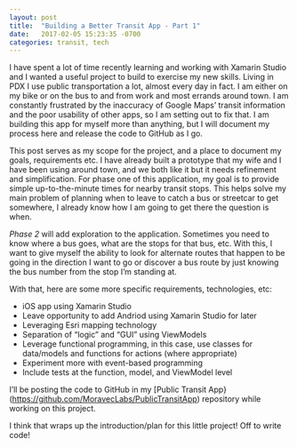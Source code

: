 ```yaml
---
layout: post
title:  "Building a Better Transit App - Part 1"
date:   2017-02-05 15:23:35 -0700
categories: transit, tech
---
```


I have spent a lot of time recently learning and working with Xamarin Studio and I wanted a useful project to build to exercise my new skills.  Living in PDX I use public transportation a lot, almost every day in fact.  I am either on my bike or on the bus to and from work and most errands around town.  I am constantly frustrated by the inaccuracy of Google Maps’ transit information and the poor usability of other apps, so I am setting out to fix that.  I am building this app for myself more than anything, but I will document my process here and release the code to GitHub as I go.

This post serves as my scope for the project, and a place to document my goals, requirements etc.  I have already built a prototype that my wife and I have been using around town, and we both like it but it needs refinement and simplification.  For phase one of this application, my goal is to provide simple up-to-the-minute times for nearby transit stops.  This helps solve my main problem of planning when to leave to catch a bus or streetcar to get somewhere, I already know how I am going to get there the question is when.

*Phase 2* will add exploration to the application.  Sometimes you need to know where a bus goes, what are the stops for that bus, etc.  With this, I want to give myself the ability to look for alternate routes that happen to be going in the direction I want to go or discover a bus route by just knowing the bus number from the stop I’m standing at.

With that, here are some more specific requirements, technologies, etc:

* iOS app using Xamarin Studio
* Leave opportunity to add Andriod using Xamarin Studio for later
* Leveraging Esri mapping technology
* Separation of “logic” and “GUI” using ViewModels
* Leverage functional programming, in this case, use classes for data/models and functions for actions (where appropriate)
* Experiment more with event-based programming
* Include tests at the function, model, and ViewModel level

I’ll be posting the code to GitHub in my [Public Transit App}(https://github.com/MoravecLabs/PublicTransitApp) repository while working on this project.

I think that wraps up the introduction/plan for this little project!  Off to write code!